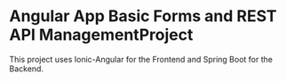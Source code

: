 # Angular App Basic Forms and REST API ManagementProject 

This project uses Ionic-Angular for the Frontend and Spring Boot for the Backend.
